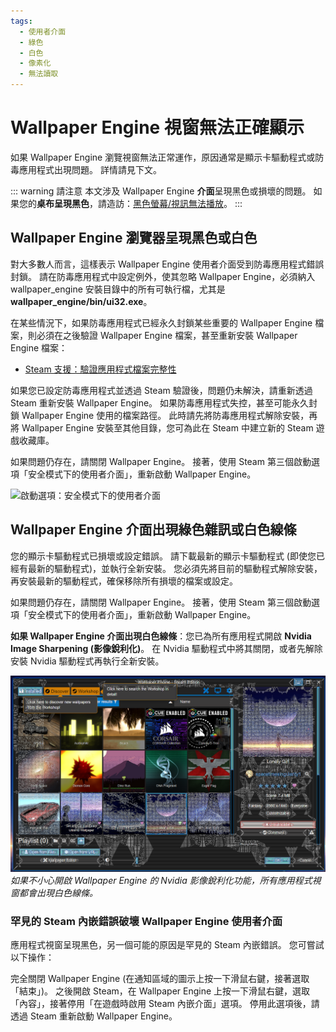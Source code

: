 ```yaml
---
tags:
  - 使用者介面
  - 綠色
  - 白色
  - 像素化
  - 無法讀取
---
```


# Wallpaper Engine 視窗無法正確顯示

如果 Wallpaper Engine 瀏覽視窗無法正常運作，原因通常是顯示卡驅動程式或防毒應用程式出現問題。 詳情請見下文。

::: warning
請注意 本文涉及 Wallpaper Engine **介面**呈現黑色或損壞的問題。 如果您的**桌布呈現黑色**，請造訪：[黑色螢幕/視訊無法播放](/noshow/notplaying.html)。
:::

## Wallpaper Engine 瀏覽器呈現黑色或白色

對大多數人而言，這樣表示 Wallpaper Engine 使用者介面受到防毒應用程式錯誤封鎖。 請在防毒應用程式中設定例外，使其忽略 Wallpaper Engine，必須納入 wallpaper_engine 安裝目錄中的所有可執行檔，尤其是 **wallpaper_engine/bin/ui32.exe**。

在某些情況下，如果防毒應用程式已經永久封鎖某些重要的 Wallpaper Engine 檔案，則必須在之後驗證 Wallpaper Engine 檔案，甚至重新安裝 Wallpaper Engine 檔案：

* [Steam 支援：驗證應用程式檔案完整性](https://support.steampowered.com/kb_article.php?ref=2037-QEUH-3335)

如果您已設定防毒應用程式並透過 Steam 驗證後，問題仍未解決，請重新透過 Steam 重新安裝 Wallpaper Engine。 如果防毒應用程式失控，甚至可能永久封鎖 Wallpaper Engine 使用的檔案路徑。 此時請先將防毒應用程式解除安裝，再將 Wallpaper Engine 安裝至其他目錄，您可為此在 Steam 中建立新的 Steam 遊戲收藏庫。

如果問題仍存在，請關閉 Wallpaper Engine。 接著，使用 Steam 第三個啟動選項「安全模式下的使用者介面」，重新啟動 Wallpaper Engine。

![啟動選項：安全模式下的使用者介面](/img/faq/steam_launch_option.jpg)

## Wallpaper Engine 介面出現綠色雜訊或白色線條

您的顯示卡驅動程式已損壞或設定錯誤。 請下載最新的顯示卡驅動程式 (即使您已經有最新的驅動程式)，並執行全新安裝。 您必須先將目前的驅動程式解除安裝，再安裝最新的驅動程式，確保移除所有損壞的檔案或設定。

如果問題仍存在，請關閉 Wallpaper Engine。 接著，使用 Steam 第三個啟動選項「安全模式下的使用者介面」，重新啟動 Wallpaper Engine。

**如果 Wallpaper Engine 介面出現白色線條**：您已為所有應用程式開啟 **Nvidia Image Sharpening (影像銳利化)**。 在 Nvidia 驅動程式中將其關閉，或者先解除安裝 Nvidia 驅動程式再執行全新安裝。

![Nvidia 影像銳利化問題](./imagesharpening.png) *如果不小心開啟 Wallpaper Engine 的 Nvidia 影像銳利化功能，所有應用程式視窗都會出現白色線條。*

### 罕見的 Steam 內嵌錯誤破壞 Wallpaper Engine 使用者介面

應用程式視窗呈現黑色，另一個可能的原因是罕見的 Steam 內嵌錯誤。 您可嘗試以下操作：

完全關閉 Wallpaper Engine (在通知區域的圖示上按一下滑鼠右鍵，接著選取「結束」)。 之後開啟 Steam，在 Wallpaper Engine 上按一下滑鼠右鍵，選取「內容」，接著停用「在遊戲時啟用 Steam 內嵌介面」選項。 停用此選項後，請透過 Steam 重新啟動 Wallpaper Engine。 